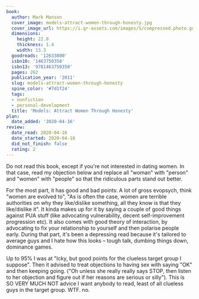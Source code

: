 ```yaml
---
book:
  author: Mark Manson
  cover_image: models-attract-women-through-honesty.jpg
  cover_image_url: https://i.gr-assets.com/images/S/compressed.photo.goodreads.com/books/1375568311l/12633800._SX98_.jpg
  dimensions:
    height: 22.0
    thickness: 1.4
    width: 13.3
  goodreads: '12633800'
  isbn10: '1463750358'
  isbn13: '9781463750350'
  pages: 262
  publication_year: '2011'
  slug: models-attract-women-through-honesty
  spine_color: '#7d1f24'
  tags:
  - nonfiction
  - personal-development
  title: 'Models: Attract Women Through Honesty'
plan:
  date_added: '2020-04-16'
review:
  date_read: 2020-04-16
  date_started: 2020-04-16
  did_not_finish: false
  rating: 2
---
```


Do not read this book, except if you're not interested in dating women. In that case, read my objection below and replace all "woman" with "person" and "women" with "people" so that the ridiculous parts stand out better.

For the most part, it has good and bad points: A lot of gross evopsych, think "women are evolved to", "As is often the case, women are terrible authorities on why they like/dislike something, all they know is that they like/dislike it". It kinda makes up for it by saying a couple of good things against PUA stuff (like advocating vulnerability, decent self-improvement progression etc).
It also comes with good theory of interaction, by advocating to fix your relationship to yourself and then polarise people early. During that part, it's been a depressing read because it's tailored to average guys and I hate how this looks – tough talk, dumbing things down, dominance games.

Up to 95% I was at "Icky, but good points for the clueless target group I suppose". Then it advised to treat objections to having sex with saying "OK" and then keeping going. ("Oh unless she really really says STOP, then listen to her objection and figure out if her reasons are serious or silly"). This is SO VERY MUCH NOT advice I want anybody to read, least of all clueless guys in the target group. WTF. no.
